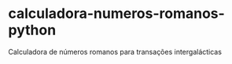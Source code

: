 # calculadora-numeros-romanos-python
Calculadora de números romanos para transações intergalácticas
